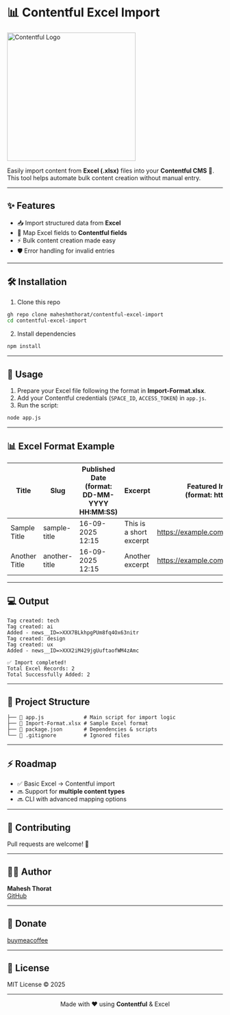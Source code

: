 # 📊 Contentful Excel Import

<p>
  <img src="https://encrypted-tbn0.gstatic.com/images?q=tbn:ANd9GcT8buri8TAq9hRdlFa7_9xCejlF_-AWjXFDNg&s" alt="Contentful Logo" width="300"/>
</p>

Easily import content from **Excel (.xlsx)** files into your **Contentful CMS** 🚀.  
This tool helps automate bulk content creation without manual entry.

---

## ✨ Features

- 📥 Import structured data from **Excel**
- 🔄 Map Excel fields to **Contentful fields**
- ⚡ Bulk content creation made easy
- 🛡️ Error handling for invalid entries

---

## 🛠️ Installation

1. Clone this repo

```bash
gh repo clone maheshmthorat/contentful-excel-import
cd contentful-excel-import
```

2. Install dependencies

```bash
npm install
```

---

## 🚀 Usage

1. Prepare your Excel file following the format in **Import-Format.xlsx**.
2. Add your Contentful credentials (`SPACE_ID`, `ACCESS_TOKEN`) in `app.js`.
3. Run the script:

```bash
node app.js
```

---

## 📊 Excel Format Example

| Title         | Slug          | Published Date <br>(format: DD-MM-YYYY HH:MM:SS) | Excerpt                 | Featured Image <br>(format: https://) | Editor Content     | Tags       | Content Type ID<br>(contentTypeId) |
| ------------- | ------------- | ------------------------------------------------ | ----------------------- | ------------------------------------- | ---------- | ---------- | ---------------- |
| Sample Title  | sample-title  | 16-09-2025 12:15                              | This is a short excerpt | https://example.com/featured.jpg      | &lt;p&gt;Editor&lt;/p&gt;   | tech, ai   | news             |
| Another Title | another-title | 16-09-2025 12:15                              | Another excerpt         | https://example.com/featured2.jpg     | &lt;p&gt;Editor&lt;/p&gt;   | design, ux | news      |

---

## 💻 Output

```
Tag created: tech
Tag created: ai
Added - news__ID=>XXX7BLkhpgPUm8fq4Ox63nitr
Tag created: design
Tag created: ux
Added - news__ID=>XXX2iM429jgUuftaofWM4zAmc

✅ Import completed!
Total Excel Records: 2
Total Successfully Added: 2
```
---

## 📂 Project Structure

```
├── 📄 app.js             # Main script for import logic
├── 📄 Import-Format.xlsx # Sample Excel format
├── 📄 package.json       # Dependencies & scripts
└── 📄 .gitignore         # Ignored files
```

---


## ⚡ Roadmap

- ✅ Basic Excel → Contentful import
- 🔜 Support for **multiple content types**
- 🔜 CLI with advanced mapping options

---

## 🤝 Contributing

Pull requests are welcome! 🙌

---

## 👨‍💻 Author

**Mahesh Thorat**  
[GitHub](https://github.com/maheshmthorat/)

---

## 🫰 Donate
[buymeacoffee](https://buymeacoffee.com/maheshmthorat)

---

## 📜 License

MIT License © 2025

---

<p align="center">Made with ❤️ using <b>Contentful</b> & Excel</p>
